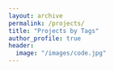 ```yaml
---
layout: archive
permalink: /projects/
title: "Projects by Tags"
author_profile: true
header:
  image: "/images/code.jpg"
---
```


